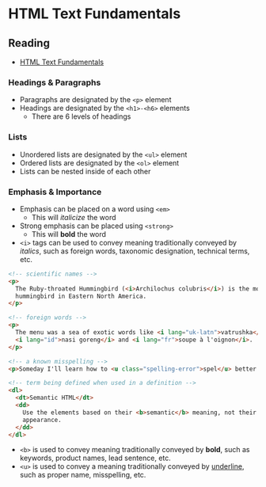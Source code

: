 # HTML Text Fundamentals

## Reading

* [HTML Text Fundamentals](https://developer.mozilla.org/en-US/docs/Learn/HTML/Introduction_to_HTML/HTML_text_fundamentals#the_basics_headings_and_paragraphs)

### Headings & Paragraphs

* Paragraphs are designated by the `<p>` element
* Headings are designated by the `<h1>-<h6>` elements
  * There are 6 levels of headings

### Lists

* Unordered lists are designated by the `<ul>` element
* Ordered lists are designated by the `<ol>` element
* Lists can be nested inside of each other

### Emphasis & Importance

* Emphasis can be placed on a word using `<em>`
  * This will *italicize* the word
* Strong emphasis can be placed using `<strong>`
  * This will **bold** the word
* `<i>` tags can be used to convey meaning traditionally conveyed by *italics*, such as foreign words, taxonomic designation, technical terms, etc.

``` html
<!-- scientific names -->
<p>
  The Ruby-throated Hummingbird (<i>Archilochus colubris</i>) is the most common
  hummingbird in Eastern North America.
</p>

<!-- foreign words -->
<p>
  The menu was a sea of exotic words like <i lang="uk-latn">vatrushka</i>,
  <i lang="id">nasi goreng</i> and <i lang="fr">soupe à l'oignon</i>.
</p>

<!-- a known misspelling -->
<p>Someday I'll learn how to <u class="spelling-error">spel</u> better.</p>

<!-- term being defined when used in a definition -->
<dl>
  <dt>Semantic HTML</dt>
  <dd>
    Use the elements based on their <b>semantic</b> meaning, not their
    appearance.
  </dd>
</dl>
```

* `<b>` is used to convey meaning traditionally conveyed by **bold**, such as keywords, product names, lead sentence, etc.
* `<u>` is used to convey a meaning traditionally conveyed by <u>underline</u>, such as proper name, misspelling, etc.
